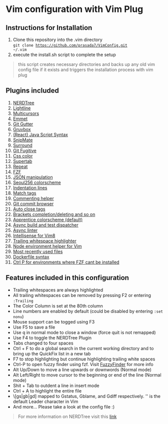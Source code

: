 # Vim configuration with Vim Plug
## Instructions for Installation
1. Clone this repository into the .vim directory<br>
<code>git clone https://github.com/prasada7/VimConfig.git ~/.vim</code>
2. execute the install.sh script to complete the setup<br>
> this script creates necessary directories and backs up any old vim config file if it exists and triggers the installation process with vim plug <br>

## Plugins included
1. [NERDTree](https://github.com/scrooloose/nerdtree)
2. [Lightline](https://github.com/itchyny/lightline.vim)
3. [Multicursors ](https://github.com/terryma/vim-multiple-cursors)
4. [Emmet](https://github.com/mattn/emmet-vim)
5. [Git Gutter](https://github.com/airblade/vim-gitgutter)
6. [Gruvbox](https://github.com/morhetz/gruvbox)
7. [(React) Java Script Syntax](https://github.com/pangloss/vim-javascript)
8. [SnipMate](https://github.com/garbas/vim-snipmate)
9. [Surround](https://github.com/tpope/vim-surround)
10. [Git Fugitive](https://github.com/tpope/vim-fugitive)
11. [Css color](https://github.com/ap/vim-css-color)
12. [Supertab](https://github.com/ervandew/supertab)
13. [Repeat](https://github.com/tpope/vim-repeat)
14. [FZF](https://github.com/junegunn/fzf)
15. [JSON manipulation](https://github.com/tpope/vim-jdaddy)
16. [Seoul256 colorscheme](https://github.com/junegunn/seoul256.vim)
17. [Indentation lines](https://github.com/Yggdroot/indentLine)
18. [Match tags](https://github.com/valloric/matchtagalways)
19. [Commenting helper](https://github.com/scrooloose/nerdcommenter)
20. [Git commit browser](https://github.com/junegunn/gv.vim)
21. [Auto close tags](https://github.com/alvan/vim-closetag)
22. [Brackets completion/deleting and so on](https://github.com/jiangmiao/auto-pairs)
23. [Apprentice colorscheme (default)](https://github.com/romainl/Apprentice)
24. [Async build and test dispatcher](https://github.com/tpope/vim-dispatch)
25. [Async linter](https://github.com/w0rp/ale)
26. [Intellisense for Vim8](https://github.com/neoclide/coc.nvim)
27. [Trailing whitespace highlighter](https://github.com/ntpeters/vim-better-whitespace)
28. [Node environment helper for Vim](https://github.com/moll/vim-node)
29. [Most recently used files](https://github.com/pbogut/fzf-mru.vim)
30. [Dockerfile syntax](https://github.com/ekalinin/Dockerfile.vim)
31. [Ctrl P for environments where FZF cant be installed](https://github.com/kien/ctrlp.vim)

## Features included in this configuration
* Trailing whitespaces are always highlighted
* All trailing whitespaces can be removed by pressing F2 or entering
<code>:Trailing</code>
* The Color Column is set at the 80th column
* Line numbers are enabled by default (could be disabled by entering
<code>:set nonu</code>)
* Mouse support can be togged using F3
* Use F5 to save a file
* Use q in normal mode to close a window (force quit is not remapped)
* Use F4 to toggle the NERDTree Plugin
* Tabs changed to four spaces
* Ctrl + F to do a global search in the current working directory and <F6> to
bring up the QuickFix list in a new tab
* F7 to stop highlighting but continue highlighting trailing white spaces
* Ctrl-P to open fuzzy finder using fzf. Visit
[FuzzyFinder](https://github.com/junegunn/fzf) for more info
* Alt Up/Down to move a line upwards or downwords (Normal mode)
* Alt Left/Right to move cursor to the beginning or end of the line (Normal
mode)
* Shit + Tab to outdent a line in insert mode
* Ctrl + A to highlight the entire file
* \\[gs|gb|gd] mapped to Gstatus, Gblame, and Gdiff respectively. '\' is the
default Leader character in Vim
* And more... Please take a look at the config file :)
> For more information on NERDTree visit this
[link](https://github.com/scrooloose/nerdtree)

